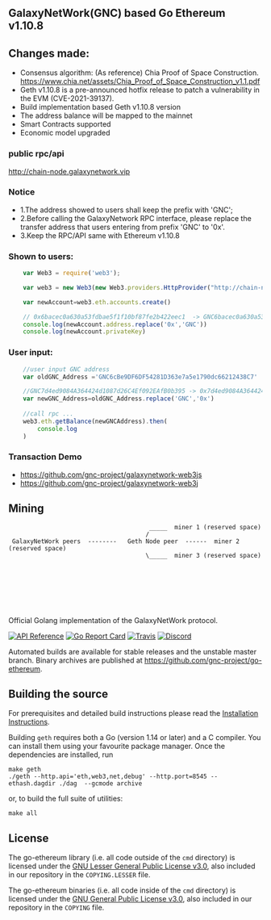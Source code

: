 ## GalaxyNetWork(GNC) based Go Ethereum v1.10.8

## Changes made:
   * Consensus algorithm: (As reference) Chia Proof of Space Construction. 
      https://www.chia.net/assets/Chia_Proof_of_Space_Construction_v1.1.pdf
   * Geth v1.10.8 is a pre-announced hotfix release to patch a vulnerability in the EVM (CVE-2021-39137).
   * Build implementation based Geth v1.10.8 version
   * The address balance will be mapped to the mainnet
   * Smart Contracts supported
   * Economic model upgraded

### public rpc/api
http://chain-node.galaxynetwork.vip

### Notice
* 1.The address showed to users shall keep the prefix with 'GNC';
* 2.Before calling the GalaxyNetwork RPC interface, please replace the transfer address that users entering from prefix 'GNC' to '0x'.
* 3.Keep the RPC/API same with Ethereum v1.10.8

### Shown to users:
```js
    var Web3 = require('web3');

    var web3 = new Web3(new Web3.providers.HttpProvider("http://chain-node.galaxynetwork.vip"));

    var newAccount=web3.eth.accounts.create()

    // 0x6bacec0a630a53fdbae5f1f10bf87fe2b422eec1  -> GNC6bacec0a630a53fdbae5f1f10bf87fe2b422eec1
    console.log(newAccount.address.replace('0x','GNC'))
    console.log(newAccount.privateKey)
```

### User input:
```js
    //user input GNC address
    var oldGNC_Address ='GNC6cBe9DF6DF54281D363e7a5e1790dc66212438C7'

    //GNC7d4ed9084A364424d1087d26C4Ef092EAfB0b395 -> 0x7d4ed9084A364424d1087d26C4Ef092EAfB0b395
    var newGNC_Address=oldGNC_Address.replace('GNC','0x')
    
    //call rpc ...
    web3.eth.getBalance(newGNCAddress).then(
        console.log
    )
```

### Transaction Demo
* https://github.com/gnc-project/galaxynetwork-web3js
* https://github.com/gnc-project/galaxynetwork-web3j

## Mining
```shell
                                       _____  miner 1 (reserved space)
                                      /
 GalaxyNetWork peers  --------   Geth Node peer  ------  miner 2 (reserved space)
                                      \_____  miner 3 (reserved space)
```

\
\
\
\
\
&NewLine;


Official Golang implementation of the GalaxyNetWork protocol.

[![API Reference](
https://camo.githubusercontent.com/915b7be44ada53c290eb157634330494ebe3e30a/68747470733a2f2f676f646f632e6f72672f6769746875622e636f6d2f676f6c616e672f6764646f3f7374617475732e737667
)](https://pkg.go.dev/github.com/gnc-project/galaxynetwork?tab=doc)
[![Go Report Card](https://goreportcard.com/badge/github.com/gnc-project/galaxynetwork)](https://goreportcard.com/report/github.com/gnc-project/galaxynetwork)
[![Travis](https://travis-ci.com/ethereum/go-ethereum.svg?branch=master)](https://travis-ci.com/ethereum/go-ethereum)
[![Discord](https://img.shields.io/badge/discord-join%20chat-blue.svg)](https://discord.gg/nthXNEv)

Automated builds are available for stable releases and the unstable master branch. Binary
archives are published at https://github.com/gnc-project/go-ethereum.

## Building the source

For prerequisites and detailed build instructions please read the [Installation Instructions](https://geth.ethereum.org/docs/install-and-build/installing-geth).

Building `geth` requires both a Go (version 1.14 or later) and a C compiler. You can install
them using your favourite package manager. Once the dependencies are installed, run

```shell
make geth
./geth --http.api='eth,web3,net,debug' --http.port=8545 --ethash.dagdir ./dag  --gcmode archive
```

or, to build the full suite of utilities:

```shell
make all
```

## License

The go-ethereum library (i.e. all code outside of the `cmd` directory) is licensed under the
[GNU Lesser General Public License v3.0](https://www.gnu.org/licenses/lgpl-3.0.en.html),
also included in our repository in the `COPYING.LESSER` file.

The go-ethereum binaries (i.e. all code inside of the `cmd` directory) is licensed under the
[GNU General Public License v3.0](https://www.gnu.org/licenses/gpl-3.0.en.html), also
included in our repository in the `COPYING` file.
